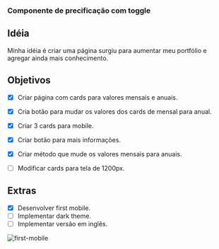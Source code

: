 ### Componente de precificação com toggle 

## Idéia 
Minha idéia é criar uma página surgiu para aumentar meu portfólio e agregar ainda mais conhecimento.

## Objetivos
- [X] Criar página com cards para valores mensais e anuais.
- [X] Cria botão para mudar os valores dos cards de mensal para anual.
- [X] Criar 3 cards para mobile.
- [X] Criar botão para mais informações.
- [X] Criar método que mude os valores mensais para anuais.
- [ ] Modificar cards para tela de 1200px.


## Extras 
- [X] Desenvolver first mobile.
- [ ] Implementar dark theme.
- [ ] Implementar versão em inglês.

![first-mobile](https://user-images.githubusercontent.com/53497771/216394255-532f414e-abad-4c95-83b1-9fa54b0d0b20.png)
